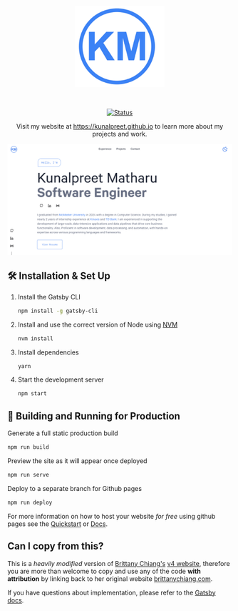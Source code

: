 <div style="text-align: center;">
  <img src="https://github.com/kunalpreet/kunalpreet.github.io/blob/main/src/images/logo.png" alt="drawing" width="200"/>
  
  <br/> <!-- Line break to separate the image from the status -->
  
  <a href="https://kunalpreet.github.io/">
    <img src="https://img.shields.io/website-Up-Down-green-red/https/kunalpreet.github.io?label=Status" alt="Status"/>
  </a>
  
  <p>Visit my website at <a href="https://kunalpreet.github.io">https://kunalpreet.github.io</a> to learn more about my projects and work.</p>
  
  <img src="https://github.com/kunalpreet/kunalpreet.github.io/blob/main/static/og.png" alt="demo"/>
</div>

## 🛠 Installation & Set Up

1. Install the Gatsby CLI

   ```sh
   npm install -g gatsby-cli
   ```

2. Install and use the correct version of Node using [NVM](https://github.com/nvm-sh/nvm)

   ```sh
   nvm install
   ```

3. Install dependencies

   ```sh
   yarn
   ```

4. Start the development server

   ```sh
   npm start
   ```

## 🚀 Building and Running for Production

Generate a full static production build

```sh
npm run build
```

Preview the site as it will appear once deployed

```sh
npm run serve
```

Deploy to a separate branch for Github pages

```sh
npm run deploy
```

For more information on how to host your website _for free_ using github pages see the [Quickstart](https://docs.github.com/en/pages/quickstart) or [Docs](https://docs.github.com/en/pages).

## Can I copy from this?

This is a _heavily modified_ version of [Brittany Chiang's](https://github.com/bchiang7) [v4 website](https://brittanychiang.com), therefore you are more than welcome to copy and use any of the code **with attribution** by linking back to her original website [brittanychiang.com](https://brittanychiang.com).

If you have questions about implementation, please refer to the [Gatsby docs](https://www.gatsbyjs.org/docs/).

